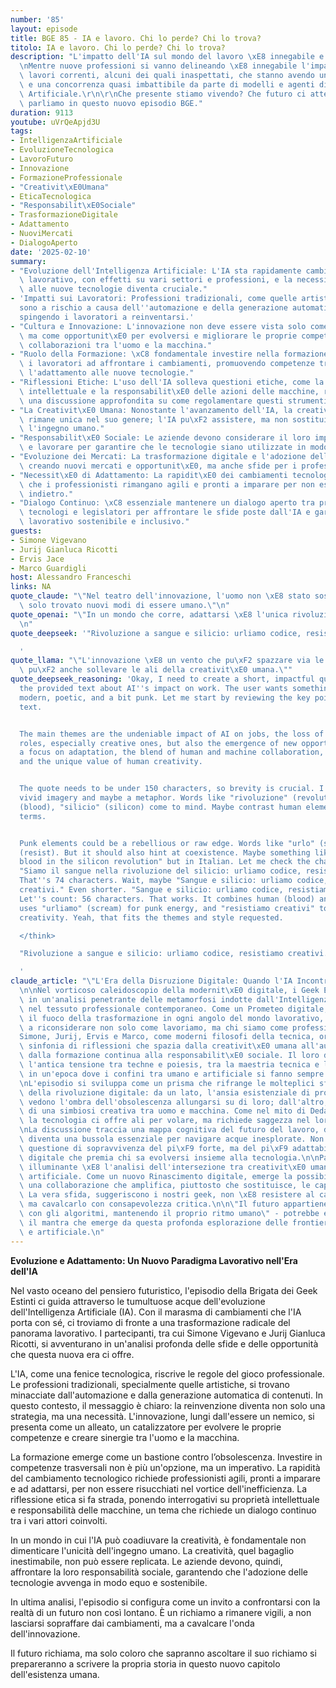 ```yaml
---
number: '85'
layout: episode
title: BGE 85 - IA e lavoro. Chi lo perde? Chi lo trova?
titolo: IA e lavoro. Chi lo perde? Chi lo trova?
description: "L'impatto dell'IA sul mondo del lavoro \xE8 innegabile e gi\xE0 tangibile.\r\
  \nMentre nuove professioni si vanno delineando \xE8 innegabile l'impatto su molti\
  \ lavori correnti, alcuni dei quali inaspettati, che stanno avendo un impatto sostanziale\
  \ e una concorrenza quasi imbattibile da parte di modelli e agenti di Intelligenza\
  \ Artificiale.\r\n\r\nChe presente stiamo vivendo? Che futuro ci attende?\r\nNe\
  \ parliamo in questo nuovo episodio BGE."
duration: 9113
youtube: uVrQeApjd3U
tags:
- IntelligenzaArtificiale
- EvoluzioneTecnologica
- LavoroFuturo
- Innovazione
- FormazioneProfessionale
- "Creativit\xE0Umana"
- EticaTecnologica
- "Responsabilit\xE0Sociale"
- TrasformazioneDigitale
- Adattamento
- NuoviMercati
- DialogoAperto
date: '2025-02-10'
summary:
- "Evoluzione dell'Intelligenza Artificiale: L'IA sta rapidamente cambiando il panorama\
  \ lavorativo, con effetti su vari settori e professioni, e la necessit\xE0 di adattamento\
  \ alle nuove tecnologie diventa cruciale."
- 'Impatti sui Lavoratori: Professioni tradizionali, come quelle artistiche e creative,
  sono a rischio a causa dell''automazione e della generazione automatica di contenuti,
  spingendo i lavoratori a reinventarsi.'
- "Cultura e Innovazione: L'innovazione non deve essere vista solo come minaccia,\
  \ ma come opportunit\xE0 per evolversi e migliorare le proprie competenze, creando\
  \ collaborazioni tra l'uomo e la macchina."
- "Ruolo della Formazione: \xC8 fondamentale investire nella formazione per preparare\
  \ i lavoratori ad affrontare i cambiamenti, promuovendo competenze trasversali e\
  \ l'adattamento alle nuove tecnologie."
- "Riflessioni Etiche: L'uso dell'IA solleva questioni etiche, come la propriet\xE0\
  \ intellettuale e la responsabilit\xE0 delle azioni delle macchine, richiedendo\
  \ una discussione approfondita su come regolamentare questi strumenti."
- "La Creativit\xE0 Umana: Nonostante l'avanzamento dell'IA, la creativit\xE0 umana\
  \ rimane unica nel suo genere; l'IA pu\xF2 assistere, ma non sostituire completamente\
  \ l'ingegno umano."
- "Responsabilit\xE0 Sociale: Le aziende devono considerare il loro impatto sociale\
  \ e lavorare per garantire che le tecnologie siano utilizzate in modo equo e responsabile."
- "Evoluzione dei Mercati: La trasformazione digitale e l'adozione dell'IA stanno\
  \ creando nuovi mercati e opportunit\xE0, ma anche sfide per i professionisti esistenti."
- "Necessit\xE0 di Adattamento: La rapidit\xE0 dei cambiamenti tecnologici richiede\
  \ che i professionisti rimangano agili e pronti a imparare per non essere lasciati\
  \ indietro."
- "Dialogo Continuo: \xC8 essenziale mantenere un dialogo aperto tra professionisti,\
  \ tecnologi e legislatori per affrontare le sfide poste dall'IA e garantire un futuro\
  \ lavorativo sostenibile e inclusivo."
guests:
- Simone Vigevano
- Jurij Gianluca Ricotti
- Ervis Jace
- Marco Guardigli
host: Alessandro Franceschi
links: NA
quote_claude: "\"Nel teatro dell'innovazione, l'uomo non \xE8 stato sostituito - ha\
  \ solo trovato nuovi modi di essere umano.\"\n"
quote_openai: "\"In un mondo che corre, adattarsi \xE8 l'unica rivoluzione che conta.\"\
  \n"
quote_deepseek: '"Rivoluzione a sangue e silicio: urliamo codice, resistiamo creativi."

  '
quote_llama: "\"L'innovazione \xE8 un vento che pu\xF2 spazzare via le certezze, ma\
  \ pu\xF2 anche sollevare le ali della creativit\xE0 umana.\""
quote_deepseek_reasoning: 'Okay, I need to create a short, impactful quote based on
  the provided text about AI''s impact on work. The user wants something memorable,
  modern, poetic, and a bit punk. Let me start by reviewing the key points from the
  text.


  The main themes are the undeniable impact of AI on jobs, the loss of traditional
  roles, especially creative ones, but also the emergence of new opportunities. There''s
  a focus on adaptation, the blend of human and machine collaboration, ethical concerns,
  and the unique value of human creativity.


  The quote needs to be under 150 characters, so brevity is crucial. I should use
  vivid imagery and maybe a metaphor. Words like "rivoluzione" (revolution), "sangue"
  (blood), "silicio" (silicon) come to mind. Maybe contrast human elements with tech
  terms.


  Punk elements could be a rebellious or raw edge. Words like "urlo" (scream) or "resistere"
  (resist). But it should also hint at coexistence. Maybe something like "We are the
  blood in the silicon revolution" but in Italian. Let me check the character count:
  "Siamo il sangue nella rivoluzione del silicio: urliamo codice, resistiamo creativi."
  That''s 74 characters. Wait, maybe "Sangue e silicio: urliamo codice, resistiamo
  creativi." Even shorter. "Sangue e silicio: urliamo codice, resistiamo creativi."
  Let''s count: 56 characters. That works. It combines human (blood) and tech (silicon),
  uses "urliamo" (scream) for punk energy, and "resistiamo creativi" to show enduring
  creativity. Yeah, that fits the themes and style requested.

  </think>

  "Rivoluzione a sangue e silicio: urliamo codice, resistiamo creativi."

  '
claude_article: "\"L'Era della Disruzione Digitale: Quando l'IA Incontra l'Umano\"\
  \n\nNel vorticoso caleidoscopio della modernit\xE0 digitale, i Geek Estinti si avventurano\
  \ in un'analisi penetrante delle metamorfosi indotte dall'Intelligenza Artificiale\
  \ nel tessuto professionale contemporaneo. Come un Prometeo digitale, l'IA porta\
  \ il fuoco della trasformazione in ogni angolo del mondo lavorativo, costringendoci\
  \ a riconsiderare non solo come lavoriamo, ma chi siamo come professionisti.\n\n\
  Simone, Jurij, Ervis e Marco, come moderni filosofi della tecnica, orchestrano una\
  \ sinfonia di riflessioni che spazia dalla creativit\xE0 umana all'automazione,\
  \ dalla formazione continua alla responsabilit\xE0 sociale. Il loro dialogo evoca\
  \ l'antica tensione tra techne e poiesis, tra la maestria tecnica e l'arte del creare,\
  \ in un'epoca dove i confini tra umano e artificiale si fanno sempre pi\xF9 sfumati.\n\
  \nL'episodio si sviluppa come un prisma che rifrange le molteplici sfaccettature\
  \ della rivoluzione digitale: da un lato, l'ansia esistenziale di professioni che\
  \ vedono l'ombra dell'obsolescenza allungarsi su di loro; dall'altro, la promessa\
  \ di una simbiosi creativa tra uomo e macchina. Come nel mito di Dedalo e Icaro,\
  \ la tecnologia ci offre ali per volare, ma richiede saggezza nel loro utilizzo.\n\
  \nLa discussione traccia una mappa cognitiva del futuro del lavoro, dove la formazione\
  \ diventa una bussola essenziale per navigare acque inesplorate. Non \xE8 pi\xF9\
  \ questione di sopravvivenza del pi\xF9 forte, ma del pi\xF9 adattabile - un darwinismo\
  \ digitale che premia chi sa evolversi insieme alla tecnologia.\n\nParticolarmente\
  \ illuminante \xE8 l'analisi dell'intersezione tra creativit\xE0 umana e potenziale\
  \ artificiale. Come un nuovo Rinascimento digitale, emerge la possibilit\xE0 di\
  \ una collaborazione che amplifica, piuttosto che sostituisce, le capacit\xE0 umane.\
  \ La vera sfida, suggeriscono i nostri geek, non \xE8 resistere al cambiamento,\
  \ ma cavalcarlo con consapevolezza critica.\n\n\"Il futuro appartiene a chi sa danzare\
  \ con gli algoritmi, mantenendo il proprio ritmo umano\" - potrebbe essere questo\
  \ il mantra che emerge da questa profonda esplorazione delle frontiere tra umano\
  \ e artificiale.\n"
---
```

**Evoluzione e Adattamento: Un Nuovo Paradigma Lavorativo nell'Era dell'IA**

Nel vasto oceano del pensiero futuristico, l'episodio della Brigata dei Geek Estinti ci guida attraverso le tumultuose acque dell'evoluzione dell'Intelligenza Artificiale (IA). Con il marasma di cambiamenti che l'IA porta con sé, ci troviamo di fronte a una trasformazione radicale del panorama lavorativo. I partecipanti, tra cui Simone Vigevano e Jurij Gianluca Ricotti, si avventurano in un'analisi profonda delle sfide e delle opportunità che questa nuova era ci offre.

L'IA, come una fenice tecnologica, riscrive le regole del gioco professionale. Le professioni tradizionali, specialmente quelle artistiche, si trovano minacciate dall'automazione e dalla generazione automatica di contenuti. In questo contesto, il messaggio è chiaro: la reinvenzione diventa non solo una strategia, ma una necessità. L'innovazione, lungi dall'essere un nemico, si presenta come un alleato, un catalizzatore per evolvere le proprie competenze e creare sinergie tra l'uomo e la macchina.

La formazione emerge come un bastione contro l’obsolescenza. Investire in competenze trasversali non è più un'opzione, ma un imperativo. La rapidità del cambiamento tecnologico richiede professionisti agili, pronti a imparare e ad adattarsi, per non essere risucchiati nel vortice dell'inefficienza. La riflessione etica si fa strada, ponendo interrogativi su proprietà intellettuale e responsabilità delle macchine, un tema che richiede un dialogo continuo tra i vari attori coinvolti.

In un mondo in cui l'IA può coadiuvare la creatività, è fondamentale non dimenticare l'unicità dell'ingegno umano. La creatività, quel bagaglio inestimabile, non può essere replicata. Le aziende devono, quindi, affrontare la loro responsabilità sociale, garantendo che l'adozione delle tecnologie avvenga in modo equo e sostenibile.

In ultima analisi, l'episodio si configura come un invito a confrontarsi con la realtà di un futuro non così lontano. È un richiamo a rimanere vigili, a non lasciarsi sopraffare dai cambiamenti, ma a cavalcare l'onda dell'innovazione. 

Il futuro richiama, ma solo coloro che sapranno ascoltare il suo richiamo si prepareranno a scrivere la propria storia in questo nuovo capitolo dell'esistenza umana.
